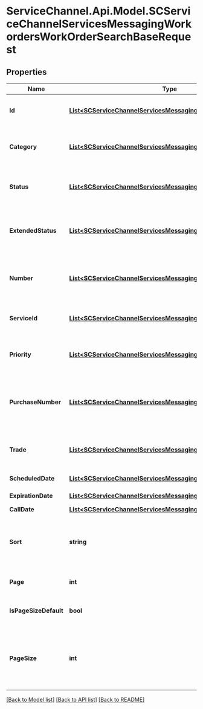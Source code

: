 # ServiceChannel.Api.Model.SCServiceChannelServicesMessagingWorkordersWorkOrderSearchBaseRequest

## Properties

Name | Type | Description | Notes
------------ | ------------- | ------------- | -------------
**Id** | [**List&lt;SCServiceChannelServicesMessagingFilterItemSystemInt32&gt;**](SCServiceChannelServicesMessagingFilterItemSystemInt32.md) | UID of work order, exact search by default | [optional] 
**Category** | [**List&lt;SCServiceChannelServicesMessagingFilterItemSystemString&gt;**](SCServiceChannelServicesMessagingFilterItemSystemString.md) | Category of work order, exact search by default | [optional] 
**Status** | [**List&lt;SCServiceChannelServicesMessagingFilterItemSystemString&gt;**](SCServiceChannelServicesMessagingFilterItemSystemString.md) | Status of work order, exact search by default | [optional] 
**ExtendedStatus** | [**List&lt;SCServiceChannelServicesMessagingFilterItemSystemString&gt;**](SCServiceChannelServicesMessagingFilterItemSystemString.md) | Extended status of work order, exact search by default | [optional] 
**Number** | [**List&lt;SCServiceChannelServicesMessagingFilterItemSystemString&gt;**](SCServiceChannelServicesMessagingFilterItemSystemString.md) | Work order number, &#39;starts with&#39; search criteria by default | [optional] 
**ServiceId** | [**List&lt;SCServiceChannelServicesMessagingFilterItemSystemString&gt;**](SCServiceChannelServicesMessagingFilterItemSystemString.md) | &#39;starts with&#39; search criteria by default | [optional] 
**Priority** | [**List&lt;SCServiceChannelServicesMessagingFilterItemSystemString&gt;**](SCServiceChannelServicesMessagingFilterItemSystemString.md) | Priority of work order, exact search by default | [optional] 
**PurchaseNumber** | [**List&lt;SCServiceChannelServicesMessagingFilterItemSystemString&gt;**](SCServiceChannelServicesMessagingFilterItemSystemString.md) | Purchase number of work order, &#39;starts with&#39; search criteria by default | [optional] 
**Trade** | [**List&lt;SCServiceChannelServicesMessagingFilterItemSystemString&gt;**](SCServiceChannelServicesMessagingFilterItemSystemString.md) | Trade, &#39;starts with&#39; search criteria by default | [optional] 
**ScheduledDate** | [**List&lt;SCServiceChannelServicesMessagingFilterItemSystemString&gt;**](SCServiceChannelServicesMessagingFilterItemSystemString.md) | Scheduled date | [optional] 
**ExpirationDate** | [**List&lt;SCServiceChannelServicesMessagingFilterItemSystemString&gt;**](SCServiceChannelServicesMessagingFilterItemSystemString.md) | Expiration date | [optional] 
**CallDate** | [**List&lt;SCServiceChannelServicesMessagingFilterItemSystemString&gt;**](SCServiceChannelServicesMessagingFilterItemSystemString.md) | Call date | [optional] 
**Sort** | **string** | Sort resources by the specified property in the response. | [optional] 
**Page** | **int** | Results page number. | [optional] 
**IsPageSizeDefault** | **bool** |  | [optional] [readonly] [default to false]
**PageSize** | **int** | Number of objects on the results page. The default and maximum per page is 50. | [optional] 

[[Back to Model list]](../README.md#documentation-for-models) [[Back to API list]](../README.md#documentation-for-api-endpoints) [[Back to README]](../README.md)

